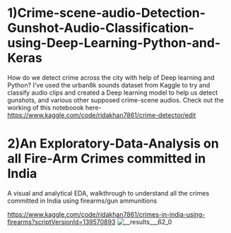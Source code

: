 # 1)Crime-scene-audio-Detection-Gunshot-Audio-Classification-using-Deep-Learning-Python-and-Keras
 How do we detect crime across the city with help of Deep learning and Python?  I've  used the urban8k sounds dataset from Kaggle to try and classify audio clips and created a Deep learning model to help us detect gunshots, and various other supposed crime-scene audios.
 Check out the working of this noteboook here-https://www.kaggle.com/code/ridakhan7861/crime-detector/edit
# 2)An Exploratory-Data-Analysis on all Fire-Arm Crimes committed in India
A visual and analytical EDA, walkthrough to understand all the crimes committed in India using firearms/gun ammunitions 

https://www.kaggle.com/code/ridakhan7861/crimes-in-india-using-firearms?scriptVersionId=139570893
![__results___62_0](https://github.com/Ridargithub219/DeepLearning---Crime-Series--Special-files-/assets/134956343/3fdf23be-5f3e-4c35-8581-d90eed9442e0)
